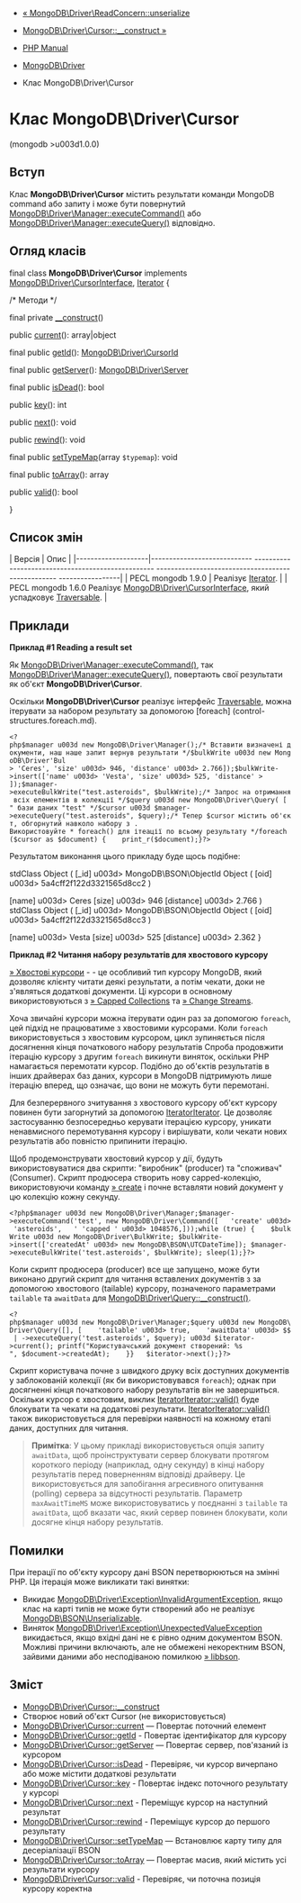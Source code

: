 - [«
MongoDB\Driver\ReadConcern::unserialize](mongodb-driver-readconcern.unserialize.md)
- [MongoDB\Driver\Cursor::\_\_construct
»](mongodb-driver-cursor.construct.md)

- [PHP Manual](index.md)
- [MongoDB\Driver](book.mongodb.md)
- Клас MongoDB\Driver\Cursor

# Клас MongoDB\Driver\Cursor

(mongodb \>u003d1.0.0)

## Вступ

Клас **MongoDB\Driver\Cursor** містить результати команди MongoDB
command або запиту і може бути повернутий
[MongoDB\Driver\Manager::executeCommand()](mongodb-driver-manager.executecommand.md)
або
[MongoDB\Driver\Manager::executeQuery()](mongodb-driver-manager.executequery.md)
відповідно.

## Огляд класів

final class **MongoDB\Driver\Cursor** implements
[MongoDB\Driver\CursorInterface](class.mongodb-driver-cursorinterface.md),
[Iterator](class.iterator.md) {

/\* Методи \*/

final private [\_\_construct](mongodb-driver-cursor.construct.md)()

public [current](mongodb-driver-cursor.current.md)(): array\|object

final public [getId](mongodb-driver-cursor.getid.md)():
[MongoDB\Driver\CursorId](class.mongodb-driver-cursorid.md)

final public [getServer](mongodb-driver-cursor.getserver.md)():
[MongoDB\Driver\Server](class.mongodb-driver-server.md)

final public [isDead](mongodb-driver-cursor.isdead.md)(): bool

public [key](mongodb-driver-cursor.key.md)(): int

public [next](mongodb-driver-cursor.next.md)(): void

public [rewind](mongodb-driver-cursor.rewind.md)(): void

final public [setTypeMap](mongodb-driver-cursor.settypemap.md)(array
`$typemap`): void

final public [toArray](mongodb-driver-cursor.toarray.md)(): array

public [valid](mongodb-driver-cursor.valid.md)(): bool

}

## Список змін

| Версія | Опис |
|--------------------|---------------------------- -------------------------------------------------- -------------------------------------------------- -----------------|
| PECL mongodb 1.9.0 | Реалізує [Iterator](class.iterator.md). |
| PECL mongodb 1.6.0 Реалізує [MongoDB\Driver\CursorInterface](class.mongodb-driver-cursorinterface.md), який успадковує [Traversable](class.traversable.md). |

## Приклади

**Приклад #1 Reading a result set**

Як
[MongoDB\Driver\Manager::executeCommand()](mongodb-driver-manager.executecommand.md),
так
[MongoDB\Driver\Manager::executeQuery()](mongodb-driver-manager.executequery.md),
повертають свої результати як об'єкт **MongoDB\Driver\Cursor**.

Оскільки **MongoDB\Driver\Cursor** реалізує інтерфейс
[Traversable](class.traversable.md), можна ітерувати за набором
результату за допомогою [foreach] (control-structures.foreach.md).

` <?php$manager u003d new MongoDB\Driver\Manager();/* Вставити визначені документи, наш наше запит вернув результати */$bulkWrite u003d new MongoDB\Driver'Bul > 'Ceres', 'size' u003d> 946, 'distance' u003d> 2.766]);$bulkWrite->insert(['name' u003d> 'Vesta', 'size' u003d> 525, 'distance' > ]);$manager->executeBulkWrite("test.asteroids", $bulkWrite);/* Запрос на отримання всіх елементів в колекції */$query u003d new MongoDB\Driver\Query( [ " бази даних "test" */$cursor u003d $manager->executeQuery("test.asteroids", $query);/* Тепер $cursor містить об'єкт, обгорнутий навколо набору з . Використовуйте * foreach() для ітеації по всьому результату */foreach ($cursor as $document) {    print_r($document);}?> `

Результатом виконання цього прикладу буде щось подібне:

stdClass Object
(
[_id] u003d> MongoDB\BSON\ObjectId Object
(
[oid] u003d> 5a4cff2f122d3321565d8cc2
)

[name] u003d> Ceres
[size] u003d> 946
[distance] u003d> 2.766
)
stdClass Object
(
[_id] u003d> MongoDB\BSON\ObjectId Object
(
[oid] u003d> 5a4cff2f122d3321565d8cc3
)

[name] u003d> Vesta
[size] u003d> 525
[distance] u003d> 2.362
}

**Приклад #2 Читання набору результатів для хвостового курсору**

[» Хвостові
курсори](https://www.mongodb.com/docs/manual/core/tailable-cursors) - -
це особливий тип курсору MongoDB, який дозволяє клієнту читати
деякі результати, а потім чекати, доки не з'являться додаткові
документи. Ці курсори в основному використовуються з [» Capped
Collections](https://www.mongodb.com/docs/manual/core/capped-collections)
та [» Change Streams](https://www.mongodb.com/docs/manual/changeStreams).

Хоча звичайні курсори можна ітерувати один раз за допомогою `foreach`,
цей підхід не працюватиме з хвостовими курсорами. Коли `foreach`
використовується з хвостовим курсором, цикл зупиняється після досягнення
кінця початкового набору результатів Спроба продовжити ітерацію курсору
з другим `foreach` викинути виняток, оскільки PHP намагається
перемотати курсор. Подібно до об'єктів результатів в інших драйверах баз
даних, курсори в MongoDB підтримують лише ітерацію вперед, що
означає, що вони не можуть бути перемотані.

Для безперервного зчитування з хвостового курсору об'єкт курсору повинен
бути загорнутий за допомогою [IteratorIterator](class.iteratoriterator.md).
Це дозволяє застосуванню безпосередньо керувати ітерацією курсору, уникати
ненавмисного перемотування курсору і вирішувати, коли чекати нових
результатів або повністю припинити ітерацію.

Щоб продемонструвати хвостовий курсор у дії, будуть
використовуватися два скрипти: "виробник" (producer) та "споживач"
(Consumer). Скрипт продюсера створить нову capped-колекцію, використовуючи
команду
[» create](https://www.mongodb.com/docs/manual/reference/command/create)
і почне вставляти новий документ у цю колекцію кожну секунду.

`<?php$manager u003d new MongoDB\Driver\Manager;$manager->executeCommand('test', new MongoDB\Driver\Command([   'create' u003d> 'asteroids',   ' 'capped ' u003d> 1048576,]));while (true) {    $bulkWrite u003d new MongoDB\Driver\BulkWrite; $bulkWrite->insert(['createdAt' u003d> new MongoDB\BSON\UTCDateTime]); $manager->executeBulkWrite('test.asteroids', $bulkWrite); sleep(1);}?> `

Коли скрипт продюсера (producer) все ще запущено, може бути виконано
другий скрипт для читання вставлених документів з
за допомогою хвостового (tailable) курсору, позначеного параметрами
`tailable` та `awaitData` для
[MongoDB\Driver\Query::\_\_construct()](mongodb-driver-query.construct.md).

` <?php$manager u003d new MongoDB\Driver\Manager;$query u003d new MongoDB\Driver\Query([], [    'tailable' u003d> true,    'awaitData' u003d> $$ | ->executeQuery('test.asteroids', $query); u003d $iterator->current(); printf("Користувачський документ створений: %s
", $document->createdAt);    }}   $iterator->next();}?> `

Скрипт користувача почне з швидкого друку всіх доступних
документів у заблокованій колекції (як би використовувався
`foreach`); однак при досягненні кінця початкового набору результатів він
не завершиться. Оскільки курсор є хвостовим, виклик
[IteratorIterator::valid()](iteratoriterator.valid.md) буде
блокувати та чекати на додаткові результати.
[IteratorIterator::valid()](iteratoriterator.valid.md) також
використовується для перевірки наявності на кожному етапі даних, доступних для
читання.

> **Примітка**: У цьому прикладі використовується опція запиту `awaitData`,
> щоб проінструктувати сервер блокувати протягом короткого
> періоду (наприклад, одну секунду) в кінці набору результатів перед
> поверненням відповіді драйверу. Це використовується для запобігання
> агресивного опитування (polling) сервера за відсутності результатів.
> Параметр `maxAwaitTimeMS` може використовуватись у поєднанні з
> `tailable` та `awaitData`, щоб вказати час, який сервер повинен
> блокувати, коли досягне кінця набору результатів.

## Помилки

При ітерації по об'єкту курсору дані BSON перетворюються на змінні
PHP. Ця ітерація може викликати такі винятки:

- Викидає
[MongoDB\Driver\Exception\InvalidArgumentException](class.mongodb-driver-exception-invalidargumentexception.md),
якщо клас на карті типів не може бути створений або не реалізує
[MongoDB\BSON\Unserializable](class.mongodb-bson-unserializable.md).
- Виняток
[MongoDB\Driver\Exception\UnexpectedValueException](class.mongodb-driver-exception-unexpectedvalueexception.md)
викидається, якщо вхідні дані не є рівно одним
документом BSON. Можливі причини включають, але не обмежені
некоректним BSON, зайвими даними або несподіваною помилкою
[» libbson](https://github.com/mongodb/mongo-c-driver/tree/master/src/libbson).

## Зміст

- [MongoDB\Driver\Cursor::\_\_construct](mongodb-driver-cursor.construct.md)
- Створює новий об'єкт Cursor (не використовується)
- [MongoDB\Driver\Cursor::current](mongodb-driver-cursor.current.md)
— Повертає поточний елемент
- [MongoDB\Driver\Cursor::getId](mongodb-driver-cursor.getid.md) -
Повертає ідентифікатор для курсору
- [MongoDB\Driver\Cursor::getServer](mongodb-driver-cursor.getserver.md)
— Повертає сервер, пов'язаний із курсором
- [MongoDB\Driver\Cursor::isDead](mongodb-driver-cursor.isdead.md) -
Перевіряє, чи курсор вичерпано або може містити додаткові
результати
- [MongoDB\Driver\Cursor::key](mongodb-driver-cursor.key.md) -
Повертає індекс поточного результату у курсорі
- [MongoDB\Driver\Cursor::next](mongodb-driver-cursor.next.md) -
Переміщує курсор на наступний результат
- [MongoDB\Driver\Cursor::rewind](mongodb-driver-cursor.rewind.md) -
Переміщує курсор до першого результату
- [MongoDB\Driver\Cursor::setTypeMap](mongodb-driver-cursor.settypemap.md)
— Встановлює карту типу для десеріалізації BSON
- [MongoDB\Driver\Cursor::toArray](mongodb-driver-cursor.toarray.md)
— Повертає масив, який містить усі результати курсору
- [MongoDB\Driver\Cursor::valid](mongodb-driver-cursor.valid.md) -
Перевіряє, чи поточна позиція курсору коректна
